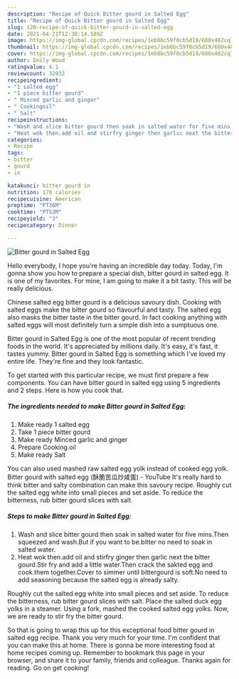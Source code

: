 ```yaml
---
description: "Recipe of Quick Bitter gourd in Salted Egg"
title: "Recipe of Quick Bitter gourd in Salted Egg"
slug: 120-recipe-of-quick-bitter-gourd-in-salted-egg
date: 2021-04-21T12:38:14.589Z
image: https://img-global.cpcdn.com/recipes/1eb8bc59f0cb5d19/680x482cq70/bitter-gourd-in-salted-egg-recipe-main-photo.jpg
thumbnail: https://img-global.cpcdn.com/recipes/1eb8bc59f0cb5d19/680x482cq70/bitter-gourd-in-salted-egg-recipe-main-photo.jpg
cover: https://img-global.cpcdn.com/recipes/1eb8bc59f0cb5d19/680x482cq70/bitter-gourd-in-salted-egg-recipe-main-photo.jpg
author: Emily Wood
ratingvalue: 4.1
reviewcount: 32932
recipeingredient:
- "1 salted egg"
- "1 piece bitter gourd"
- " Minced garlic and ginger"
- " Cookingoil"
- " Salt"
recipeinstructions:
- "Wash and slice bitter gourd then soak in salted water for five mins.Then squeezed and wash.But if you want to be.bitter no need to soak in salted water."
- "Heat wok then.add oil and stirfry ginger then garlic next the bitter gourd.Stir fry and add a little water.Then crack the sakted egg and cook.them together.Cover to simmer until bittergourd is soft.No need to add seasoning because the salted egg is already salty."
categories:
- Recipe
tags:
- bitter
- gourd
- in

katakunci: bitter gourd in 
nutrition: 170 calories
recipecuisine: American
preptime: "PT36M"
cooktime: "PT53M"
recipeyield: "3"
recipecategory: Dinner

---
```



![Bitter gourd in Salted Egg](https://img-global.cpcdn.com/recipes/1eb8bc59f0cb5d19/680x482cq70/bitter-gourd-in-salted-egg-recipe-main-photo.jpg)

Hello everybody, I hope you're having an incredible day today. Today, I'm gonna show you how to prepare a special dish, bitter gourd in salted egg. It is one of my favorites. For mine, I am going to make it a bit tasty. This will be really delicious.

Chinese salted egg bitter gourd is a delicious savoury dish. Cooking with salted eggs make the bitter gourd so flavourful and tasty. The salted egg also masks the bitter taste in the bitter gourd. In fact cooking anything with salted eggs will most definitely turn a simple dish into a sumptuous one.

Bitter gourd in Salted Egg is one of the most popular of recent trending foods in the world. It's appreciated by millions daily. It's easy, it's fast, it tastes yummy. Bitter gourd in Salted Egg is something which I've loved my entire life. They're fine and they look fantastic.


To get started with this particular recipe, we must first prepare a few components. You can have bitter gourd in salted egg using 5 ingredients and 2 steps. Here is how you cook that.

<!--inarticleads1-->

##### The ingredients needed to make Bitter gourd in Salted Egg:

1. Make ready 1 salted egg
1. Take 1 piece bitter gourd
1. Make ready  Minced garlic and ginger
1. Prepare  Cooking.oil
1. Make ready  Salt


You can also used mashed raw salted egg yolk instead of cooked egg yolk. Bitter gourd with salted egg (酥脆苦瓜炒咸蛋) - YouTube It&#39;s really hard to think bitter and salty combination can make this savoury recipe. Roughly cut the salted egg white into small pieces and set aside. To reduce the bitterness, rub bitter gourd slices with salt. 

<!--inarticleads2-->

##### Steps to make Bitter gourd in Salted Egg:

1. Wash and slice bitter gourd then soak in salted water for five mins.Then squeezed and wash.But if you want to be.bitter no need to soak in salted water.
1. Heat wok then.add oil and stirfry ginger then garlic next the bitter gourd.Stir fry and add a little water.Then crack the sakted egg and cook.them together.Cover to simmer until bittergourd is soft.No need to add seasoning because the salted egg is already salty.


Roughly cut the salted egg white into small pieces and set aside. To reduce the bitterness, rub bitter gourd slices with salt. Place the salted duck egg yolks in a steamer. Using a fork, mashed the cooked salted egg yolks. Now, we are ready to stir fry the bitter gourd. 

So that is going to wrap this up for this exceptional food bitter gourd in salted egg recipe. Thank you very much for your time. I'm confident that you can make this at home. There is gonna be more interesting food at home recipes coming up. Remember to bookmark this page in your browser, and share it to your family, friends and colleague. Thanks again for reading. Go on get cooking!
